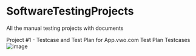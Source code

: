 # SoftwareTestingProjects
All the manual testing projects with documents 




Project #1 - Testcase and Test Plan for App.vwo.com
Test Plan
Testcases
![image](https://github.com/bhavanic7/SoftwareTestingProjects/assets/30596516/0142be3e-1549-4518-a7b2-8787d2528d9c)

